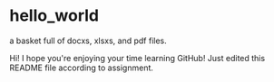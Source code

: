 # hello_world
a basket full of docxs, xlsxs, and pdf files.

Hi!
I hope you're enjoying your time learning GitHub!
Just edited this README file according to assignment.
